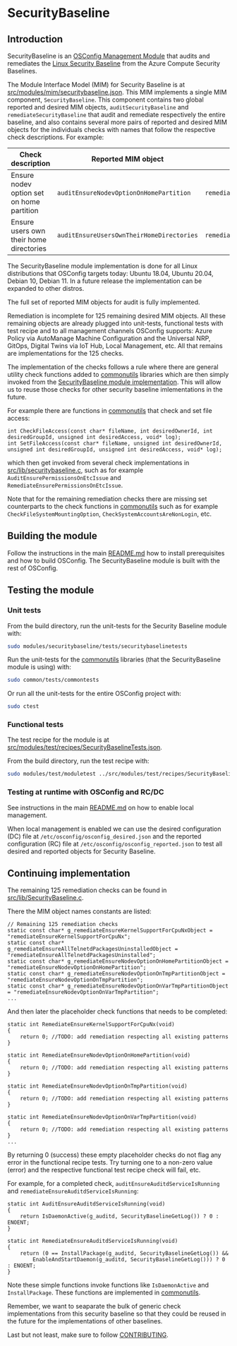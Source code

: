 # SecurityBaseline 

## Introduction

SecurityBaseline is an [OSConfig Management Module](../../../docs/modules.md) that audits and remediates the [Linux Security Baseline](https://learn.microsoft.com/en-us/azure/governance/policy/samples/guest-configuration-baseline-linux) from the Azure Compute Security Baselines.

The Module Interface Model (MIM) for Security Baseline is at [src/modules/mim/securitybaseline.json](../mim/securitybaseline.json). This MIM implements a single MIM component, `SecurityBaseline`. This component contains two global reported and desired MIM objects, `auditSecurityBaseline` and `remediateSecurityBaseline` that audit and remediate respectively the entire baseline, and also contains several more pairs of reported and desired MIM objects for the individuals checks with names that follow the respective check descriptions. For example:

 Check description | Reported MIM object  | Desired MIM object
-----|-----|-----
Ensure nodev option set on home partition | `auditEnsureNodevOptionOnHomePartition` | `remediateEnsureNodevOptionOnHomePartition`
Ensure users own their home directories | `auditEnsureUsersOwnTheirHomeDirectories` | `remediatesEnsureUsersOwnTheirHomeDirectories`

The SecurityBaseline module implementation is done for all Linux distributions that OSConfig targets today: Ubuntu 18.04, Ubuntu 20.04, Debian 10, Debian 11. In a future release the implementation can be expanded to other distros. 

The full set of reported MIM objects for audit is fully implemented. 

Remediation is incomplete for 125 remaining desired MIM objects. All these remaining objects are already plugged into unit-tests, functional tests with test recipe and to all management channels OSConfig supports: Azure Policy via AutoManage Machine Configuration and the Universal NRP, GitOps, Digital Twins via IoT Hub, Local Management, etc. All that remains are implementations for the 125 checks.

The implementation of the checks follows a rule where there are general utility check functions added to [commonutils](../../common/commonutils/) libraries which are then simply invoked from the [SecurityBaseline module implementation](src/lib/). This will allow us to reuse those checks for other security baseline imlementations in the future.

For example there are functions in [commonutils](../../common/commonutils/) that check and set file access:

```
int CheckFileAccess(const char* fileName, int desiredOwnerId, int desiredGroupId, unsigned int desiredAccess, void* log);
int SetFileAccess(const char* fileName, unsigned int desiredOwnerId, unsigned int desiredGroupId, unsigned int desiredAccess, void* log);
```

which then get invoked from several check implementations in [src/lib/securitybaseline.c](src/lib/SecurityBaseline.c), such as for example `AuditEnsurePermissionsOnEtcIssue` and `RemediateEnsurePermissionsOnEtcIssue`.

Note that for the remaining remediation checks there are missing set counterparts to the check functions in [commonutils](../../common/commonutils/) such as for example `CheckFileSystemMountingOption`, `CheckSystemAccountsAreNonLogin`, etc. 
                                                                                                                                                                          
## Building the module

Follow the instructions in the main [README.md](../../../README.md) how to install prerequisites and how to build OSConfig. The SecurityBaseline module is built with the rest of OSConfig.

## Testing the module

### Unit tests

From the build directory, run the unit-tests for the Security Baseline module with:

```bash
sudo modules/securitybaseline/tests/securitybaselinetests
```

Run the unit-tests for the [commonutils](../../common/commonutils/) libraries (that the SecurityBaseline module is using) with:

```bash
sudo common/tests/commontests
```

Or run all the unit-tests for the entire OSConfig project with:

```bash
sudo ctest
```

### Functional tests

The test recipe for the module is at [src/modules/test/recipes/SecurityBaselineTests.json](../test/recipes/SecurityBaselineTests.json).

From the build directory, run the test recipe with:

```bash
sudo modules/test/moduletest ../src/modules/test/recipes/SecurityBaselineTests.json
```

### Testing at runtime with OSConfig and RC/DC

See instructions in the main [README.md](../../../README.md) on how to enable local management.

When local management is enabled we can use the desired configuration (DC) file at `/etc/osconfig/osconfig_desired.json` and the reported configuration (RC) file at `/etc/osconfig/osconfig_reported.json` to test all desired and reported objects for Security Baseline.

## Continuing implementation

The remaining 125 remediation checks can be found in [src/lib/SecurityBaseline.c](src/lib/SecurityBaseline.c).

There the MIM object names constants are listed:

```
// Remaining 125 remediation checks
static const char* g_remediateEnsureKernelSupportForCpuNxObject = "remediateEnsureKernelSupportForCpuNx";
static const char* g_remediateEnsureAllTelnetdPackagesUninstalledObject = "remediateEnsureAllTelnetdPackagesUninstalled";
static const char* g_remediateEnsureNodevOptionOnHomePartitionObject = "remediateEnsureNodevOptionOnHomePartition";
static const char* g_remediateEnsureNodevOptionOnTmpPartitionObject = "remediateEnsureNodevOptionOnTmpPartition";
static const char* g_remediateEnsureNodevOptionOnVarTmpPartitionObject = "remediateEnsureNodevOptionOnVarTmpPartition";
...
```

And then later the placeholder check functions that needs to be completed:

```
static int RemediateEnsureKernelSupportForCpuNx(void)
{
    return 0; //TODO: add remediation respecting all existing patterns
}

static int RemediateEnsureNodevOptionOnHomePartition(void)
{
    return 0; //TODO: add remediation respecting all existing patterns
}

static int RemediateEnsureNodevOptionOnTmpPartition(void)
{
    return 0; //TODO: add remediation respecting all existing patterns
}

static int RemediateEnsureNodevOptionOnVarTmpPartition(void)
{
    return 0; //TODO: add remediation respecting all existing patterns
}
...
```

By returning 0 (success) these empty placeholder checks do not flag any error in the functional recipe tests. Try turning one to a non-zero value (error) and the respective functional test recipe check will fail, etc. 

For example, for a completed check, `auditEnsureAuditdServiceIsRunning` and `remediateEnsureAuditdServiceIsRunning`:

```
static int AuditEnsureAuditdServiceIsRunning(void)
{
    return IsDaemonActive(g_auditd, SecurityBaselineGetLog()) ? 0 : ENOENT;
}
```

```
static int RemediateEnsureAuditdServiceIsRunning(void)
{
    return (0 == InstallPackage(g_auditd, SecurityBaselineGetLog()) &&
        EnableAndStartDaemon(g_auditd, SecurityBaselineGetLog())) ? 0 : ENOENT;
}
```

Note these simple functions invoke functions like `IsDaemonActive` and `InstallPackage`. These functions are implemented in [commonutils](../../common/commonutils/).

Remember, we want to seaparate the bulk of generic check implementations from this security baseline so that they could be reused in the future for the implementations of other baselines.

Last but not least, make sure to follow [CONTRIBUTING](../../../CONTRIBUTING.md).